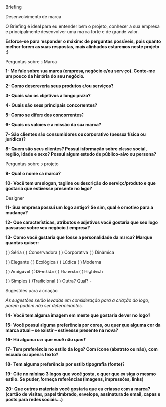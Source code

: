 ﻿Briefing 

Desenvolvimento de marca

O Briefing é ideal para eu entender bem o projeto, conhecer a sua empresa e principalmente desenvolver uma marca forte e de grande valor.

**Esforce-se para responder o máximo de perguntas possíveis, pois quanto melhor forem as suas respostas, mais alinhados estaremos neste projeto :)** 


Perguntas sobre a Marca

**1- Me fale sobre sua marca (empresa, negócio e/ou serviço). Conte-me um pouco da história do seu negócio.**


**2- Como descreveria seus produtos e/ou serviços?**



**3- Quais são os objetivos a longo prazo?**



**4- Quais são seus principais concorrentes?**



**5- Como se difere dos concorrentes?**


**6- Quais os valores e a missão da sua marca?**


**7- São clientes são consumidores ou corporativo (pessoa física ou jurídica)?**


**8- Quem são seus clientes? Possui informação sobre classe social, região, idade e sexo? Possui algum estudo de público-alvo ou persona?**



Perguntas sobre o projeto

**9- Qual o nome da marca?**


**10- Você tem um slogan, tagline ou descrição do serviço/produto e que gostaria que estivesse presente no logo?**

Designer


**11- Sua empresa possui um logo antigo? Se sim, qual é o motivo para a mudança?**


**12- Que características, atributos e adjetivos você gostaria que seu logo passasse sobre seu negócio / empresa?**


**13- Como você gostaria que fosse a personalidade da marca? Marque quantas quiser:**

(   ) Séria   (   ) Conservadora   (   ) Corporativa   (   ) Dinâmica

(   ) Elegante   (   ) Ecológica   (   ) Lúdica   (   ) Moderna

(  ) Amigável   (  )Divertida   (   ) Honesta   (   ) Hightech

(   ) Simples   (   )Tradicional (  ) Outra? Qual? -

Sugestões para a criação

*As sugestões serão levadas em consideração para a criação do logo, porém podem não ser determinantes.*

**14- Você tem alguma imagem em mente que gostaria de ver no logo?**


**15- Você possui alguma preferência por cores, ou quer que alguma cor da marca atual – se existir – estivesse presente na nova?**


**16- Há alguma cor que você não quer?**


**17- Tem preferência no estilo da logo? Com ícone (abstrato ou não), com escudo ou apenas texto?**


**18- Tem alguma preferência por estilo tipografia (fonte)?**


**19- Cite no mínimo 3 logos que você gosta, e quer que eu siga o mesmo estilo. Se puder, forneça referências (imagens, impressões, links)**


**20- Que outros materiais você gostaria que eu criasse com a marca? (cartão de visitas, papel timbrado, envelope, assinatura de email, capas e posts para redes sociais…)**


